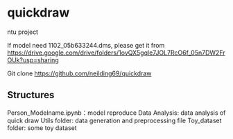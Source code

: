 # quickdraw
ntu project


If model need 1102_05b633244.dms, please get it from https://drive.google.com/drive/folders/1ovQX5gqle7JOL7RcO6f_05n7DW2FrOUk?usp=sharing

Git clone https://github.com/neilding69/quickdraw

## Structures 
Person_Modelname.ipynb：model reproduce 
Data Analysis: data analysis of quick draw
Utils folder: data generation and preprocessing file 
Toy_dataset folder: some toy dataset 
